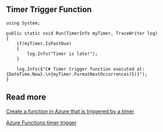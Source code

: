 ## Timer Trigger Function

```
using System;

public static void Run(TimerInfo myTimer, TraceWriter log)
{
    if(myTimer.IsPastDue)
    {
        log.Info("Timer is late!");
    }

    log.Info($"C# Timer trigger function executed at: {DateTime.Now}.\n{myTimer.FormatNextOccurrences(5)}"); 
}
```

## Read more
[Create a function in Azure that is triggered by a timer](https://docs.microsoft.com/en-us/azure/azure-functions/functions-create-scheduled-function)

[Azure Functions timer trigger](https://docs.microsoft.com/en-us/azure/azure-functions/functions-bindings-timer)